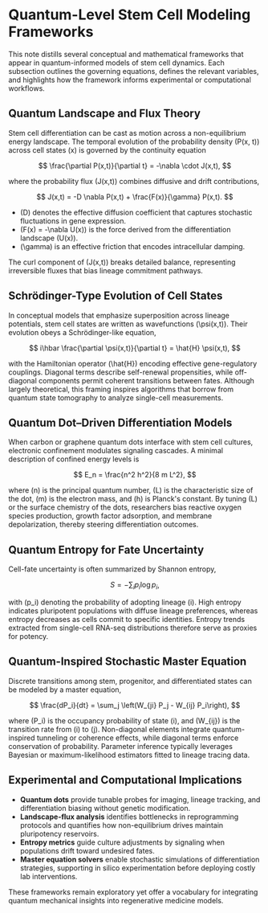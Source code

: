 # Quantum-Level Stem Cell Modeling Frameworks

This note distills several conceptual and mathematical frameworks that appear in
quantum-informed models of stem cell dynamics. Each subsection outlines the
governing equations, defines the relevant variables, and highlights how the
framework informs experimental or computational workflows.

## Quantum Landscape and Flux Theory

Stem cell differentiation can be cast as motion across a non-equilibrium energy
landscape. The temporal evolution of the probability density \(P(x, t)\) across
cell states \(x\) is governed by the continuity equation

$$
\frac{\partial P(x,t)}{\partial t} = -\nabla \cdot J(x,t),
$$

where the probability flux \(J(x,t)\) combines diffusive and drift
contributions,

$$
J(x,t) = -D \nabla P(x,t) + \frac{F(x)}{\gamma} P(x,t).
$$

- \(D\) denotes the effective diffusion coefficient that captures stochastic
  fluctuations in gene expression.
- \(F(x) = -\nabla U(x)\) is the force derived from the differentiation
  landscape \(U(x)\).
- \(\gamma\) is an effective friction that encodes intracellular damping.

The curl component of \(J(x,t)\) breaks detailed balance, representing
irreversible fluxes that bias lineage commitment pathways.

## Schrödinger-Type Evolution of Cell States

In conceptual models that emphasize superposition across lineage potentials,
stem cell states are written as wavefunctions \(\psi(x,t)\). Their evolution
obeys a Schrödinger-like equation,

$$
i\hbar \frac{\partial \psi(x,t)}{\partial t} = \hat{H} \psi(x,t),
$$

with the Hamiltonian operator \(\hat{H}\) encoding effective gene-regulatory
couplings. Diagonal terms describe self-renewal propensities, while off-diagonal
components permit coherent transitions between fates. Although largely
theoretical, this framing inspires algorithms that borrow from quantum state
tomography to analyze single-cell measurements.

## Quantum Dot–Driven Differentiation Models

When carbon or graphene quantum dots interface with stem cell cultures,
electronic confinement modulates signaling cascades. A minimal description of
confined energy levels is

$$
E_n = \frac{n^2 h^2}{8 m L^2},
$$

where \(n\) is the principal quantum number, \(L\) is the characteristic size of
the dot, \(m\) is the electron mass, and \(h\) is Planck's constant. By tuning
\(L\) or the surface chemistry of the dots, researchers bias reactive oxygen
species production, growth factor adsorption, and membrane depolarization,
thereby steering differentiation outcomes.

## Quantum Entropy for Fate Uncertainty

Cell-fate uncertainty is often summarized by Shannon entropy,

$$
S = -\sum_i p_i \log p_i,
$$

with \(p_i\) denoting the probability of adopting lineage \(i\). High entropy
indicates pluripotent populations with diffuse lineage preferences, whereas
entropy decreases as cells commit to specific identities. Entropy trends
extracted from single-cell RNA-seq distributions therefore serve as proxies for
potency.

## Quantum-Inspired Stochastic Master Equation

Discrete transitions among stem, progenitor, and differentiated states can be
modeled by a master equation,

$$
\frac{dP_i}{dt} = \sum_j \left(W_{ji} P_j - W_{ij} P_i\right),
$$

where \(P_i\) is the occupancy probability of state \(i\), and \(W_{ij}\) is the
transition rate from \(i\) to \(j\). Non-diagonal elements integrate
quantum-inspired tunneling or coherence effects, while diagonal terms enforce
conservation of probability. Parameter inference typically leverages Bayesian or
maximum-likelihood estimators fitted to lineage tracing data.

## Experimental and Computational Implications

- **Quantum dots** provide tunable probes for imaging, lineage tracking, and
  differentiation biasing without genetic modification.
- **Landscape-flux analysis** identifies bottlenecks in reprogramming protocols
  and quantifies how non-equilibrium drives maintain pluripotency reservoirs.
- **Entropy metrics** guide culture adjustments by signaling when populations
  drift toward undesired fates.
- **Master equation solvers** enable stochastic simulations of differentiation
  strategies, supporting in silico experimentation before deploying costly lab
  interventions.

These frameworks remain exploratory yet offer a vocabulary for integrating
quantum mechanical insights into regenerative medicine models.
